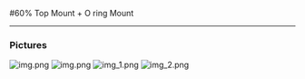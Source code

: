 #60% Top Mount + O ring Mount

---
### Pictures
![img.png](images/img.png)
![img.png](img.png)
![img_1.png](img_1.png)
![img_2.png](img_2.png)
